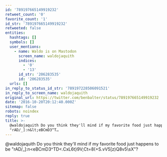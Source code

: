 ```yaml
---
id: '789197665149919232'
retweet_count: '0'
favorite_count: '1'
id_str: '789197665149919232'
retweeted: false
entities:
  hashtags: []
  symbols: []
  user_mentions:
    - name: Waldo is on Mastodon
      screen_name: waldojaquith
      indices:
        - '0'
        - '13'
      id_str: '206283535'
      id: '206283535'
  urls: []
in_reply_to_status_id_str: '789197228506091521'
in_reply_to_screen_name: waldojaquith
original_url: https://twitter.com/benbalter/status/789197665149919232
date: '2016-10-20T20:12:40.000Z'
sitemap: false
robots: noindex
reply: true
title: >-
  @waldojaquith Do you think they'll mind if my favorite food just happens to be
  "rAD/_]:n&lt;eBCmD3^T…
---
```


@waldojaquith Do you think they'll mind if my favorite food just happens to be "rAD/_]:n&lt;eBCmD3^TD&lt;.CxL6t}9V;Ct=8(+S.vV5[z)Q8v5\sX"?